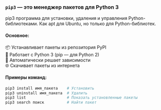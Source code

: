 ### `pip3` — это менеджер пакетов для Python 3

pip3 программа для установки, удаления и управления Python-библиотеками. Как apt для Ubuntu, но только для Python-библиотек.

#### Основное:

📦 Устанавливает пакеты из репозитория PyPI  
🐍 Работает с Python 3 (pip — для Python 2)  
🔧 Автоматически решает зависимости  
🌐 Скачивает пакеты из интернета  

#### Примеры команд:

```ruby
pip3 install имя_пакета    # Установить
pip3 uninstall имя_пакета  # Удалить  
pip3 list                  # Показать установленные пакеты
pip3 search поиск          # Найти пакет
```

